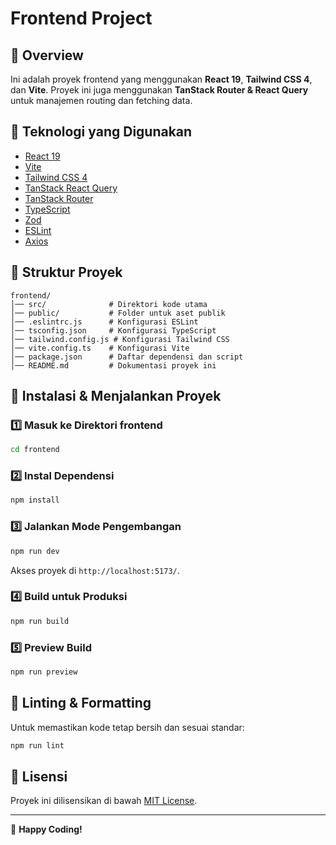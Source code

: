 # Frontend Project

## 📌 Overview

Ini adalah proyek frontend yang menggunakan **React 19**, **Tailwind CSS 4**, dan **Vite**. Proyek ini juga menggunakan **TanStack Router & React Query** untuk manajemen routing dan fetching data.

## 🚀 Teknologi yang Digunakan

- [React 19](https://react.dev/)
- [Vite](https://vitejs.dev/)
- [Tailwind CSS 4](https://tailwindcss.com/)
- [TanStack React Query](https://tanstack.com/query)
- [TanStack Router](https://tanstack.com/router)
- [TypeScript](https://www.typescriptlang.org/)
- [Zod](https://zod.dev/)
- [ESLint](https://eslint.org/)
- [Axios](https://axios-http.com/)

## 📂 Struktur Proyek

```
frontend/
│── src/              # Direktori kode utama
│── public/           # Folder untuk aset publik
│── .eslintrc.js      # Konfigurasi ESLint
│── tsconfig.json     # Konfigurasi TypeScript
│── tailwind.config.js # Konfigurasi Tailwind CSS
│── vite.config.ts    # Konfigurasi Vite
│── package.json      # Daftar dependensi dan script
│── README.md         # Dokumentasi proyek ini
```

## 🔧 Instalasi & Menjalankan Proyek

### 1️⃣ Masuk ke Direktori frontend

```sh
cd frontend
```

### 2️⃣ Instal Dependensi

```sh
npm install
```

### 3️⃣ Jalankan Mode Pengembangan

```sh
npm run dev
```

Akses proyek di `http://localhost:5173/`.

### 4️⃣ Build untuk Produksi

```sh
npm run build
```

### 5️⃣ Preview Build

```sh
npm run preview
```

## 📏 Linting & Formatting

Untuk memastikan kode tetap bersih dan sesuai standar:

```sh
npm run lint
```

## 📜 Lisensi

Proyek ini dilisensikan di bawah [MIT License](LICENSE).

---

🚀 **Happy Coding!**
